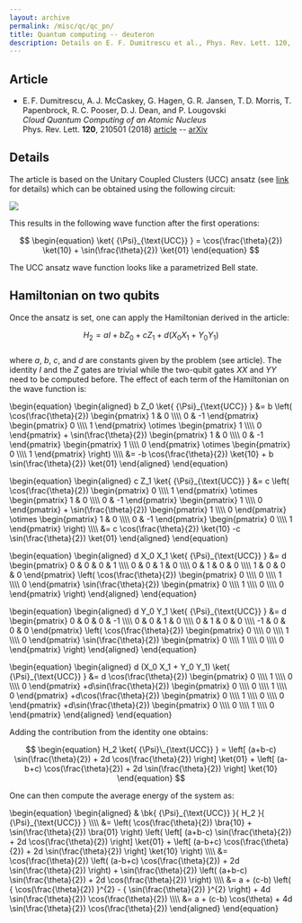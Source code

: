 ```yaml
---
layout: archive
permalink: /misc/qc/qc_pn/
title: Quantum computing -- deuteron
description: Details on E. F. Dumitrescu et al., Phys. Rev. Lett. 120, 210501 (2018)
---
```



## Article 

- E. F. Dumitrescu, A. J. McCaskey, G. Hagen, G. R. Jansen, T. D. Morris, T. Papenbrock, R. C. Pooser, D. J. Dean, and P. Lougovski  
  _Cloud Quantum Computing of an Atomic Nucleus_  
  Phys. Rev. Lett. **120**, 210501 (2018) [article](https://doi.org/10.1103/PhysRevLett.120.210501) -- [arXiv](https://arxiv.org/abs/1801.03897)

## Details

The article is based on the Unitary Coupled Clusters (UCC) ansatz (see [link](./qc_UCC/) for details) which can be obtained using the following circuit:  

![](https://kevinfossez.github.io/files/fig_qc_circuit_UCC.png)

This results in the following wave function after the first operations:


$$
\begin{equation}
	\ket{ {\Psi}_{\text{UCC}} } = \cos(\frac{\theta}{2}) \ket{10} + \sin(\frac{\theta}{2}) \ket{01}
\end{equation}
$$  

The UCC ansatz wave function looks like a parametrized Bell state. 


## Hamiltonian on two qubits

Once the ansatz is set, one can apply the Hamiltonian derived in the article:

$$
\begin{equation}
	{H}_{2} = a I + b {Z}_{0} + c {Z}_{1} + d ({X}_{0} {X}_{1} + {Y}_{0} {Y}_{1})
\end{equation}
$$  
where ${ a }$, ${ b }$, ${ c }$, and ${ d }$ are constants given by the problem (see article). The identity ${ I }$ and the ${ Z }$ gates are trivial while the two-qubit gates ${ XX }$ and ${ YY }$ need to be computed before. The effect of each term of the Hamiltonian on the wave function is:  


\begin{equation}
\begin{aligned}
  b Z_0 \ket{ {\Psi}\_{\text{UCC}} }
  &= b \left(
  \cos(\frac{\theta}{2})
  \begin{pmatrix}
  1 & 0 \\\\\\\\
  0 & -1
  \end{pmatrix}
  \begin{pmatrix}
  0 \\\\\\\\
  1
  \end{pmatrix}
  \otimes
  \begin{pmatrix}
  1 \\\\\\\\
  0
  \end{pmatrix}
	+ \sin(\frac{\theta}{2})
  \begin{pmatrix}
  1 & 0 \\\\\\\\
  0 & -1
  \end{pmatrix}
  \begin{pmatrix}
  1 \\\\\\\\
  0
  \end{pmatrix}
  \otimes
  \begin{pmatrix}
  0 \\\\\\\\
  1
  \end{pmatrix}
  \right) \\\\\\\\
  &= -b \cos(\frac{\theta}{2}) \ket{10} + b \sin(\frac{\theta}{2}) \ket{01}
\end{aligned}
\end{equation}

\begin{equation}
\begin{aligned}
  c Z_1 \ket{ {\Psi}\_{\text{UCC}} }
  &= c \left(
  \cos(\frac{\theta}{2})
  \begin{pmatrix}
  0 \\\\\\\\
  1
  \end{pmatrix}
  \otimes
  \begin{pmatrix}
  1 & 0 \\\\\\\\
  0 & -1
  \end{pmatrix}
  \begin{pmatrix}
  1 \\\\\\\\
  0
  \end{pmatrix}
	+ \sin(\frac{\theta}{2})
  \begin{pmatrix}
  1 \\\\\\\\
  0
  \end{pmatrix}
  \otimes
  \begin{pmatrix}
  1 & 0 \\\\\\\\
  0 & -1
  \end{pmatrix}
  \begin{pmatrix}
  0 \\\\\\\\
  1
  \end{pmatrix}
  \right) \\\\\\\\
  &= c \cos(\frac{\theta}{2}) \ket{10} -c \sin(\frac{\theta}{2}) \ket{01}
\end{aligned}
\end{equation}


\begin{equation}
\begin{aligned}
  d X_0 X_1 \ket{ {\Psi}\_{\text{UCC}} }
  &= d
  \begin{pmatrix}
		0 & 0 & 0 & 1 \\\\\\\\
		0 & 0 & 1 & 0 \\\\\\\\
    0 & 1 & 0 & 0 \\\\\\\\
    1 & 0 & 0 & 0
	\end{pmatrix}
  \left(
  \cos(\frac{\theta}{2})
  \begin{pmatrix}
  0 \\\\\\\\
  0 \\\\\\\\
  1 \\\\\\\\
  0
  \end{pmatrix}
  \sin(\frac{\theta}{2})
  \begin{pmatrix}
    0 \\\\\\\\
    1 \\\\\\\\
    0 \\\\\\\\
    0
  \end{pmatrix}
  \right)
\end{aligned}
\end{equation}

\begin{equation}
\begin{aligned}
  d Y_0 Y_1 \ket{ {\Psi}\_{\text{UCC}} }
  &= d
  \begin{pmatrix}
    0 & 0 & 0 & -1 \\\\\\\\
    0 & 0 & 1 & 0 \\\\\\\\
    0 & 1 & 0 & 0 \\\\\\\\
    -1 & 0 & 0 & 0
  \end{pmatrix}
  \left(
  \cos(\frac{\theta}{2})
  \begin{pmatrix}
  0 \\\\\\\\
  0 \\\\\\\\
  1 \\\\\\\\
  0
  \end{pmatrix}
  \sin(\frac{\theta}{2})
  \begin{pmatrix}
  0 \\\\\\\\
  1 \\\\\\\\
  0 \\\\\\\\
  0
  \end{pmatrix}
  \right)
\end{aligned}
\end{equation}




\begin{equation}
\begin{aligned}
  d (X\_0 X\_1 + Y\_0 Y\_1) \ket{ {\Psi}\_{\text{UCC}} }
  &= d \cos(\frac{\theta}{2})
  \begin{pmatrix}
    0 \\\\\\\\
    1 \\\\\\\\
    0 \\\\\\\\
    0
  \end{pmatrix}
  +d\sin(\frac{\theta}{2})
  \begin{pmatrix}
    0 \\\\\\\\
    0 \\\\\\\\
    1 \\\\\\\\
    0
  \end{pmatrix}
  +d\cos(\frac{\theta}{2})
  \begin{pmatrix}
    0 \\\\\\\\
    1 \\\\\\\\
    0 \\\\\\\\
    0
  \end{pmatrix}
  +d\sin(\frac{\theta}{2})
  \begin{pmatrix}
    0 \\\\\\\\
    0 \\\\\\\\
    1 \\\\\\\\
    0
  \end{pmatrix}
\end{aligned}
\end{equation}


Adding the contribution from the identity one obtains:

$$
\begin{equation}
  H_2 \ket{ {\Psi}\_{\text{UCC}} } = \left[ (a+b-c) \sin(\frac{\theta}{2}) + 2d \cos(\frac{\theta}{2}) \right] \ket{01} + \left[ (a-b+c) \cos(\frac{\theta}{2}) + 2d \sin(\frac{\theta}{2}) \right] \ket{10}
\end{equation}
$$

One can then compute the average energy of the system as:  

\begin{equation}
\begin{aligned}
  & \bk{ {\Psi}\_{\text{UCC}} }{ H_2 }{ {\Psi}\_{\text{UCC}} } \\\\\\\\
  &= \left( \cos(\frac{\theta}{2}) \bra{10} + \sin(\frac{\theta}{2}) \bra{01} \right)
  \left( \left[ (a+b-c) \sin(\frac{\theta}{2}) + 2d \cos(\frac{\theta}{2}) \right] \ket{01} + \left[ (a-b+c) \cos(\frac{\theta}{2}) + 2d \sin(\frac{\theta}{2}) \right] \ket{10} \right) \\\\\\\\
  &= \cos(\frac{\theta}{2}) \left( (a-b+c) \cos(\frac{\theta}{2}) + 2d \sin(\frac{\theta}{2}) \right) + \sin(\frac{\theta}{2}) \left( (a+b-c) \sin(\frac{\theta}{2}) + 2d \cos(\frac{\theta}{2}) \right) \\\\\\\\
  &= a + (c-b) \left( { \cos(\frac{\theta}{2}) }^{2} - { \sin(\frac{\theta}{2}) }^{2} \right) + 4d \sin(\frac{\theta}{2}) \cos(\frac{\theta}{2}) \\\\\\\\
  &= a + (c-b) \cos(\theta) + 4d \sin(\frac{\theta}{2}) \cos(\frac{\theta}{2})
\end{aligned}
\end{equation}


